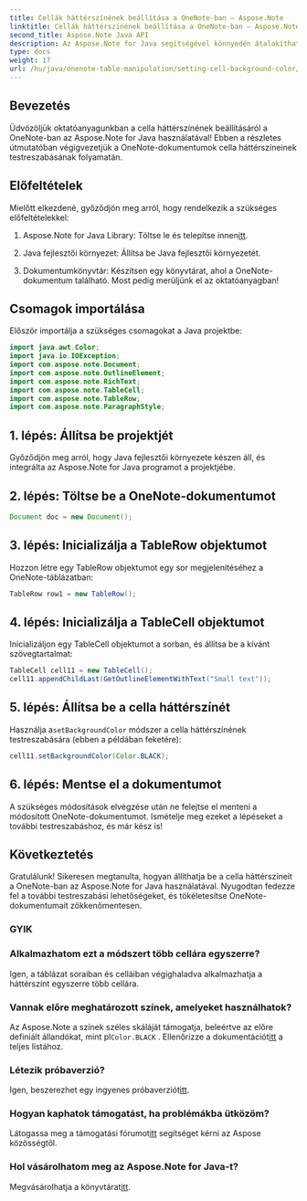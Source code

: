 ```yaml
---
title: Cellák háttérszínének beállítása a OneNote-ban – Aspose.Note
linktitle: Cellák háttérszínének beállítása a OneNote-ban – Aspose.Note
second_title: Aspose.Note Java API
description: Az Aspose.Note for Java segítségével könnyedén átalakíthatja a OneNote-dokumentumokat. Könnyedén testreszabhatja a cella háttérszíneit. Próbálja ki most az ingyenes próbaverziót!
type: docs
weight: 17
url: /hu/java/onenote-table-manipulation/setting-cell-background-color/
---
```

## Bevezetés
Üdvözöljük oktatóanyagunkban a cella háttérszínének beállításáról a OneNote-ban az Aspose.Note for Java használatával! Ebben a részletes útmutatóban végigvezetjük a OneNote-dokumentumok cella háttérszíneinek testreszabásának folyamatán.
## Előfeltételek
Mielőtt elkezdené, győződjön meg arról, hogy rendelkezik a szükséges előfeltételekkel:
1.  Aspose.Note for Java Library: Töltse le és telepítse innen[itt](https://releases.aspose.com/note/java/).
   
2. Java fejlesztői környezet: Állítsa be Java fejlesztői környezetét.
3. Dokumentumkönyvtár: Készítsen egy könyvtárat, ahol a OneNote-dokumentum található.
Most pedig merüljünk el az oktatóanyagban!
## Csomagok importálása
Először importálja a szükséges csomagokat a Java projektbe:
```java
import java.awt.Color;
import java.io.IOException;
import com.aspose.note.Document;
import com.aspose.note.OutlineElement;
import com.aspose.note.RichText;
import com.aspose.note.TableCell;
import com.aspose.note.TableRow;
import com.aspose.note.ParagraphStyle;
```
## 1. lépés: Állítsa be projektjét
Győződjön meg arról, hogy Java fejlesztői környezete készen áll, és integrálta az Aspose.Note for Java programot a projektjébe.
## 2. lépés: Töltse be a OneNote-dokumentumot
```java
Document doc = new Document();
```
## 3. lépés: Inicializálja a TableRow objektumot
Hozzon létre egy TableRow objektumot egy sor megjelenítéséhez a OneNote-táblázatban:
```java
TableRow row1 = new TableRow();
```
## 4. lépés: Inicializálja a TableCell objektumot
Inicializáljon egy TableCell objektumot a sorban, és állítsa be a kívánt szövegtartalmat:
```java
TableCell cell11 = new TableCell();
cell11.appendChildLast(GetOutlineElementWithText("Small text"));
```
## 5. lépés: Állítsa be a cella háttérszínét
 Használja a`setBackgroundColor` módszer a cella háttérszínének testreszabására (ebben a példában feketére):
```java
cell11.setBackgroundColor(Color.BLACK);
```
## 6. lépés: Mentse el a dokumentumot
A szükséges módosítások elvégzése után ne felejtse el menteni a módosított OneNote-dokumentumot.
Ismételje meg ezeket a lépéseket a további testreszabáshoz, és már kész is!
## Következtetés
Gratulálunk! Sikeresen megtanulta, hogyan állíthatja be a cella háttérszíneit a OneNote-ban az Aspose.Note for Java használatával. Nyugodtan fedezze fel a további testreszabási lehetőségeket, és tökéletesítse OneNote-dokumentumait zökkenőmentesen.
### GYIK
### Alkalmazhatom ezt a módszert több cellára egyszerre?
Igen, a táblázat soraiban és celláiban végighaladva alkalmazhatja a háttérszínt egyszerre több cellára.
### Vannak előre meghatározott színek, amelyeket használhatok?
 Az Aspose.Note a színek széles skáláját támogatja, beleértve az előre definiált állandókat, mint pl`Color.BLACK` . Ellenőrizze a dokumentációt[itt](https://reference.aspose.com/note/java/) a teljes listához.
### Létezik próbaverzió?
 Igen, beszerezhet egy ingyenes próbaverziót[itt](https://releases.aspose.com/).
### Hogyan kaphatok támogatást, ha problémákba ütközöm?
 Látogassa meg a támogatási fórumot[itt](https://forum.aspose.com/c/note/28) segítséget kérni az Aspose közösségtől.
### Hol vásárolhatom meg az Aspose.Note for Java-t?
 Megvásárolhatja a könyvtárat[itt](https://purchase.aspose.com/buy).